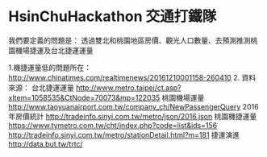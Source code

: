 # HsinChuHackathon 交通打鐵隊

我們要定義的問題是：
透過雙北和桃園地區房價、觀光人口數量、去預測推測桃園機場捷運及台北捷運運量

1.機捷運量低的問題所在：
  http://www.chinatimes.com/realtimenews/20161210001158-260410
2. 資料來源：
  台北捷運運量
  http://www.metro.taipei/ct.asp?xItem=1058535&CtNode=70073&mp=122035
  桃園機場運量
  http://www.taoyuanairport.com.tw/company_ch/NewPassengerQuery
  2016年房價統計
  http://tradeinfo.sinyi.com.tw/metro/json/2016.json
  桃園機捷運量
  https://www.tymetro.com.tw/cht/index.php?code=list&ids=156
  http://tradeinfo.sinyi.com.tw/metro/stationDetail.html?m=181
  捷運演進
  http://data.but.tw/trtc/


